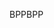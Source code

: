 <span data-ttu-id="e8f5f-101">BPP</span><span class="sxs-lookup"><span data-stu-id="e8f5f-101">BPP</span></span>